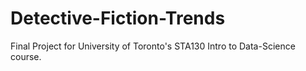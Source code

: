 # Detective-Fiction-Trends
Final Project for University of Toronto's STA130 Intro to Data-Science course.
